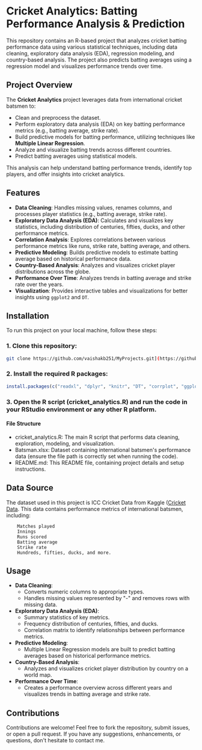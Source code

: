 # Cricket Analytics: Batting Performance Analysis & Prediction

This repository contains an R-based project that analyzes cricket batting performance data using various statistical techniques, including data cleaning, exploratory data analysis (EDA), regression modeling, and country-based analysis. The project also predicts batting averages using a regression model and visualizes performance trends over time.

## Project Overview

The **Cricket Analytics** project leverages data from international cricket batsmen to:
- Clean and preprocess the dataset.
- Perform exploratory data analysis (EDA) on key batting performance metrics (e.g., batting average, strike rate).
- Build predictive models for batting performance, utilizing techniques like **Multiple Linear Regression**.
- Analyze and visualize batting trends across different countries.
- Predict batting averages using statistical models.
  
This analysis can help understand batting performance trends, identify top players, and offer insights into cricket analytics.

## Features

- **Data Cleaning**: Handles missing values, renames columns, and processes player statistics (e.g., batting average, strike rate).
- **Exploratory Data Analysis (EDA)**: Calculates and visualizes key statistics, including distribution of centuries, fifties, ducks, and other performance metrics.
- **Correlation Analysis**: Explores correlations between various performance metrics like runs, strike rate, batting average, and others.
- **Predictive Modeling**: Builds predictive models to estimate batting average based on historical performance data.
- **Country-Based Analysis**: Analyzes and visualizes cricket player distributions across the globe.
- **Performance Over Time**: Analyzes trends in batting average and strike rate over the years.
- **Visualization**: Provides interactive tables and visualizations for better insights using `ggplot2` and `DT`.

## Installation

To run this project on your local machine, follow these steps:

### 1. Clone this repository:
```bash
git clone https://github.com/vaishakb251/MyProjects.git](https://github.com/vaishakb251/Cricket-Analytics-Batting-Performance-Analysis-Prediction
``` 

### 2. Install the required R packages:
```r
install.packages(c("readxl", "dplyr", "knitr", "DT", "corrplot", "ggplot2", "sf", "maps", "leaps", "olsrr"))
```

### 3. Open the R script (cricket_analytics.R) and run the code in your RStudio environment or any other R platform.

#### File Structure
- cricket_analytics.R: The main R script that performs data cleaning, exploration, modeling, and visualization.
- Batsman.xlsx: Dataset containing international batsmen's performance data (ensure the file path is correctly set when running the code).
- README.md: This README file, containing project details and setup instructions.

## Data Source

The dataset used in this project is ICC Cricket Data from Kaggle ([Cricket Data](https://www.kaggle.com/datasets/mahendran1/icc-cricket). This data contains performance metrics of international batsmen, including:
```notepad  
    Matches played
    Innings
    Runs scored
    Batting average
    Strike rate
    Hundreds, fifties, ducks, and more.
```

## Usage

- **Data Cleaning**:
  - Converts numeric columns to appropriate types.
  - Handles missing values represented by "-" and removes rows with missing data.
- **Exploratory Data Analysis (EDA)**:
  - Summary statistics of key metrics.
  - Frequency distribution of centuries, fifties, and ducks.
  - Correlation matrix to identify relationships between performance metrics.
- **Predictive Modeling**:
  - Multiple Linear Regression models are built to predict batting averages based on historical performance metrics.
- **Country-Based Analysis**:
  - Analyzes and visualizes cricket player distribution by country on a world map.
- **Performance Over Time**:
  - Creates a performance overview across different years and visualizes trends in batting average and strike rate.

## Contributions

Contributions are welcome! Feel free to fork the repository, submit issues, or open a pull request. If you have any suggestions, enhancements, or questions, don't hesitate to contact me.
